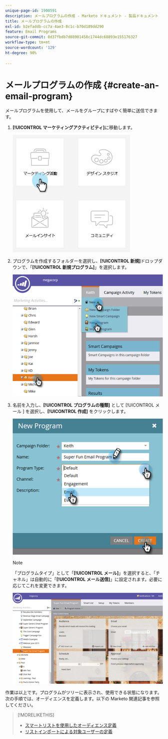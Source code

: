 ```yaml
---
unique-page-id: 1900591
description: メールプログラムの作成 - Marketo ドキュメント - 製品ドキュメント
title: メールプログラムの作成
exl-id: b2efaddb-cc7a-4ae3-8c1c-b70d189dd290
feature: Email Programs
source-git-commit: 0d37fbdb7d08901458c1744dc68893e155176327
workflow-type: tm+mt
source-wordcount: '129'
ht-degree: 90%

---
```


# メールプログラムの作成 {#create-an-email-program}

メールプログラムを使用して、メールをグループにすばやく簡単に送信できます。

1. **[!UICONTROL マーケティングアクティビティ]**&#x200B;に移動します。

   ![](assets/one.png)

1. プログラムを作成するフォルダーを選択し、**[!UICONTROL 新規]**&#x200B;ドロップダウンで、「**[!UICONTROL 新規プログラム]**」を選択します。

   ![](assets/two.png)

1. 名前を入力し、**[!UICONTROL プログラムの種類]** として [!UICONTROL  メール ] を選択し、**[!UICONTROL 作成]** をクリックします。

   ![](assets/three.png)

   >[!NOTE]
   >
   >「プログラムタイプ」として「**[!UICONTROL メール]**」を選択すると、「チャネル」は自動的に「**[!UICONTROL メール送信]**」に設定されます。必要に応じてこれを変更できます。

   ![](assets/four.png)

作業は以上です。プログラムがツリーに表示され、使用できる状態になります。次の手順では、オーディエンスを定義します。以下の Marketo 関連記事を参照してください。

>[!MORELIKETHIS]
>
>* [スマートリストを使用したオーディエンス定義](/help/marketo/product-docs/email-marketing/email-programs/managing-people-in-email-programs/define-an-audience-with-a-smart-list.md)
>* [リストインポートによる対象ユーザーの定義](/help/marketo/product-docs/email-marketing/email-programs/managing-people-in-email-programs/define-an-audience-by-importing-a-list.md)
